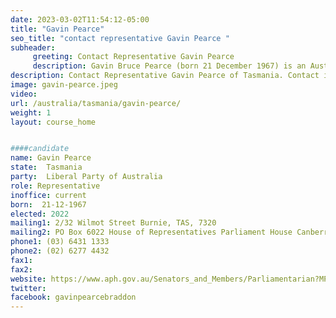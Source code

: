 ```yaml
---
date: 2023-03-02T11:54:12-05:00
title: "Gavin Pearce"
seo_title: "contact representative Gavin Pearce "
subheader:
     greeting: Contact Representative Gavin Pearce
     description: Gavin Bruce Pearce (born 21 December 1967) is an Australian politician who has been a member of the House of Representatives since the 2019 federal election. He is a member of the Liberal Party and represents the Division of Braddon in Tasmania.
description: Contact Representative Gavin Pearce of Tasmania. Contact information for Gavin Pearce includes email address, phone number, and mailing address.
image: gavin-pearce.jpeg
video:
url: /australia/tasmania/gavin-pearce/
weight: 1
layout: course_home


####candidate
name: Gavin Pearce
state:	Tasmania
party:	Liberal Party of Australia
role: Representative
inoffice: current
born:  21-12-1967
elected: 2022
mailing1: 2/32 Wilmot Street Burnie, TAS, 7320
mailing2: PO Box 6022 House of Representatives Parliament House Canberra ACT 2600
phone1:	(03) 6431 1333
phone2: (02) 6277 4432
fax1:
fax2:
website: https://www.aph.gov.au/Senators_and_Members/Parliamentarian?MPID=282306
twitter:
facebook: gavinpearcebraddon
---
```

